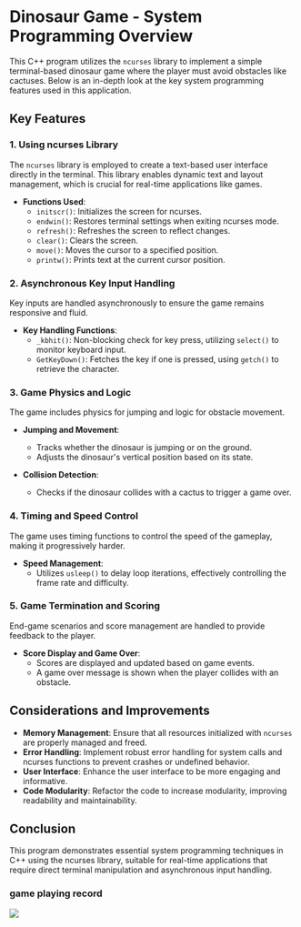 # Dinosaur Game - System Programming Overview

This C++ program utilizes the `ncurses` library to implement a simple terminal-based dinosaur game where the player must avoid obstacles like cactuses. Below is an in-depth look at the key system programming features used in this application.

## Key Features

### 1. **Using ncurses Library**

The `ncurses` library is employed to create a text-based user interface directly in the terminal. This library enables dynamic text and layout management, which is crucial for real-time applications like games.

- **Functions Used**:
  - `initscr()`: Initializes the screen for ncurses.
  - `endwin()`: Restores terminal settings when exiting ncurses mode.
  - `refresh()`: Refreshes the screen to reflect changes.
  - `clear()`: Clears the screen.
  - `move()`: Moves the cursor to a specified position.
  - `printw()`: Prints text at the current cursor position.

### 2. **Asynchronous Key Input Handling**

Key inputs are handled asynchronously to ensure the game remains responsive and fluid.

- **Key Handling Functions**:
  - `_kbhit()`: Non-blocking check for key press, utilizing `select()` to monitor keyboard input.
  - `GetKeyDown()`: Fetches the key if one is pressed, using `getch()` to retrieve the character.

### 3. **Game Physics and Logic**

The game includes physics for jumping and logic for obstacle movement.

- **Jumping and Movement**:

  - Tracks whether the dinosaur is jumping or on the ground.
  - Adjusts the dinosaur's vertical position based on its state.

- **Collision Detection**:
  - Checks if the dinosaur collides with a cactus to trigger a game over.

### 4. **Timing and Speed Control**

The game uses timing functions to control the speed of the gameplay, making it progressively harder.

- **Speed Management**:
  - Utilizes `usleep()` to delay loop iterations, effectively controlling the frame rate and difficulty.

### 5. **Game Termination and Scoring**

End-game scenarios and score management are handled to provide feedback to the player.

- **Score Display and Game Over**:
  - Scores are displayed and updated based on game events.
  - A game over message is shown when the player collides with an obstacle.

## Considerations and Improvements

- **Memory Management**: Ensure that all resources initialized with `ncurses` are properly managed and freed.
- **Error Handling**: Implement robust error handling for system calls and ncurses functions to prevent crashes or undefined behavior.
- **User Interface**: Enhance the user interface to be more engaging and informative.
- **Code Modularity**: Refactor the code to increase modularity, improving readability and maintainability.

## Conclusion

This program demonstrates essential system programming techniques in C++ using the ncurses library, suitable for real-time applications that require direct terminal manipulation and asynchronous input handling.


### game playing record 

<img src = "https://github.com/user-attachments/assets/abbf0605-e73c-4ff3-b033-1a144ae8fe2d" > 
